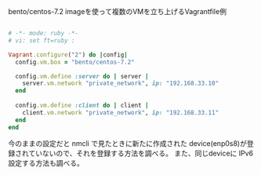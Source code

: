 bento/centos-7.2 imageを使って複数のVMを立ち上げるVagrantfile例

```ruby

# -*- mode: ruby -*-
# vi: set ft=ruby :

Vagrant.configure("2") do |config|
  config.vm.box = "bento/centos-7.2"

  config.vm.define :server do | server |
    server.vm.network "private_network", ip: "192.168.33.10"
  end
  
  config.vm.define :client do | client |
    client.vm.network "private_network", ip: "192.168.33.11"
  end
end

```

今のままの設定だと nmcli で見たときに新たに作成された
device(enp0s8)が登録されていないので、それを登録する方法を調べる。
また、同じdeviceに IPv6設定する方法も調べる。
